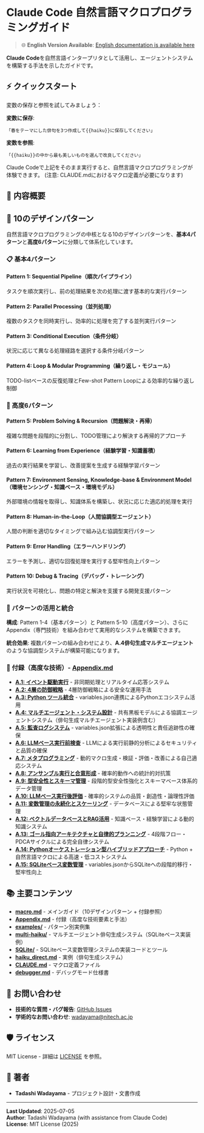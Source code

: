 # Claude Code 自然言語マクロプログラミングガイド

> 🌐 **English Version Available**: [English documentation is available here](https://github.com/wadayama/claude-code-macro-programming-en)

**Claude Code**を自然言語インタープリタとして活用し、エージェントシステムを構築する手法を示したガイドです。

## ⚡ クイックスタート

変数の保存と参照を試してみましょう：

**変数に保存**:
```
「春をテーマにした俳句を3つ作成して{{haiku}}に保存してください」
```

**変数を参照**:
```
「{{haiku}}の中から最も美しいものを選んで改良してください」
```

Claude Codeで上記をそのまま実行すると、自然言語マクロプログラミングが体験できます。
(注意: CLAUDE.mdにおけるマクロ定義が必要になります)

## 🎯 内容概要

## 🎯 10のデザインパターン

自然言語マクロプログラミングの中核となる10のデザインパターンを、**基本4パターン**と**高度6パターン**に分類して体系化しています。

### 📋 基本4パターン

#### Pattern 1: Sequential Pipeline（順次パイプライン）
タスクを順次実行し、前の処理結果を次の処理に渡す基本的な実行パターン

#### Pattern 2: Parallel Processing（並列処理）
複数のタスクを同時実行し、効率的に処理を完了する並列実行パターン

#### Pattern 3: Conditional Execution（条件分岐）
状況に応じて異なる処理経路を選択する条件分岐パターン

#### Pattern 4: Loop & Modular Programming（繰り返し・モジュール）
TODO-listベースの反復処理とFew-shot Pattern Loopによる効率的な繰り返し制御

### 🚀 高度6パターン

#### Pattern 5: Problem Solving & Recursion（問題解決・再帰）
複雑な問題を段階的に分割し、TODO管理により解決する再帰的アプローチ

#### Pattern 6: Learning from Experience（経験学習・知識蓄積）
過去の実行結果を学習し、改善提案を生成する経験学習パターン

#### Pattern 7: Environment Sensing, Knowledge-base & Environment Model（環境センシング・知識ベース・環境モデル）
外部環境の情報を取得し、知識体系を構築し、状況に応じた適応的処理を実行

#### Pattern 8: Human-in-the-Loop（人間協調型エージェント）
人間の判断を適切なタイミングで組み込む協調型実行パターン

#### Pattern 9: Error Handling（エラーハンドリング）
エラーを予測し、適切な回復処理を実行する堅牢性向上パターン

#### Pattern 10: Debug & Tracing（デバッグ・トレーシング）
実行状況を可視化し、問題の特定と解決を支援する開発支援パターン

### 🔧 パターンの活用と統合

**構成**: Pattern 1-4（基本パターン）と Pattern 5-10（高度パターン）、さらに Appendix（専門技術）を組み合わせて実用的なシステムを構築できます。

**統合効果**: 複数パターンの組み合わせにより、**A.4俳句生成マルチエージェント**のような協調型システムが構築可能になります。

### 📖 付録（高度な技術）- [Appendix.md](./Appendix.md)

- **[A.1: イベント駆動実行](./Appendix.md#a1-イベント駆動実行)** - 非同期処理とリアルタイム応答システム
- **[A.2: 4層の防御戦略](./Appendix.md#a2-4層の防御戦略)** - 4層防御戦略による安全な運用手法  
- **[A.3: Python ツール統合](./Appendix.md#a3-python-ツール統合)** - variables.json連携によるPythonエコシステム活用
- **[A.4: マルチエージェント・システム設計](./Appendix.md#a4-マルチエージェントシステム設計)** - 共有黒板モデルによる協調エージェントシステム（俳句生成マルチエージェント実装例含む）
- **[A.5: 監査ログシステム](./Appendix.md#a5-監査ログシステム)** - variables.json拡張による透明性と責任追跡性の確保
- **[A.6: LLMベース実行前検査](./Appendix.md#a6-llmベース実行前検査)** - LLMによる実行前静的分析によるセキュリティと品質の確保
- **[A.7: メタプログラミング](./Appendix.md#a7-メタプログラミング)** - 動的マクロ生成・検証・評価・改善による自己適応システム
- **[A.8: アンサンブル実行と合意形成](./Appendix.md#a8-アンサンブル実行と合意形成)** - 確率的動作への統計的対抗策
- **[A.9: 型安全性とスキーマ管理](./Appendix.md#a9-型安全性とスキーマ管理)** - 段階的型安全性強化とスキーマベース体系的データ管理
- **[A.10: LLMベース実行後評価](./Appendix.md#a10-llmベース実行後評価)** - 確率的システムの品質・創造性・論理性評価
- **[A.11: 変数管理の永続化とスケーリング](./Appendix.md#a11-変数管理の永続化とスケーリングデータベースの活用)** - データベースによる堅牢な状態管理
- **[A.12: ベクトルデータベースとRAG活用](./Appendix.md#a12-ベクトルデータベースとrag活用)** - 知識ベース・経験学習による動的知識システム
- **[A.13: ゴール指向アーキテクチャと自律的プランニング](./Appendix.md#a13-ゴール指向アーキテクチャと自律的プランニング)** - 4段階フロー・PDCAサイクルによる完全自律システム
- **[A.14: Pythonオーケストレーション型ハイブリッドアプローチ](./Appendix.md#a14-pythonオーケストレーション型ハイブリッドアプローチ)** - Python + 自然言語マクロによる高速・低コストシステム
- **[A.15: SQLiteベース変数管理](./Appendix.md#a15-sqliteベース変数管理)** - variables.jsonからSQLiteへの段階的移行・堅牢性向上

## 📚 主要コンテンツ

- **[macro.md](./macro.md)** - メインガイド（10デザインパターン + 付録参照）
- **[Appendix.md](./Appendix.md)** - 付録（高度な技術要素と手法）
- **[examples/](./examples/)** - パターン別実例集
- **[multi-haiku/](./multi-haiku/)** - マルチエージェント俳句生成システム（SQLiteベース実装例）
- **[SQLite/](./SQLite/)** - SQLiteベース変数管理システムの実装コードとツール
- **[haiku_direct.md](./haiku_direct.md)** - 実例（俳句生成システム）
- **[CLAUDE.md](./CLAUDE.md)** - マクロ定義ファイル
- **[debugger.md](./debugger.md)** - デバッグモード仕様書


## 📧 お問い合わせ

- **技術的な質問・バグ報告**: [GitHub Issues](../../issues)
- **学術的なお問い合わせ**: wadayama@nitech.ac.jp

## 🛡️ ライセンス

MIT License - 詳細は [LICENSE](./LICENSE) を参照。

## 👥 著者

- **Tadashi Wadayama** - プロジェクト設計・文書作成

---

**Last Updated**: 2025-07-05  
**Author**: Tadashi Wadayama (with assistance from Claude Code)  
**License**: MIT License (2025)